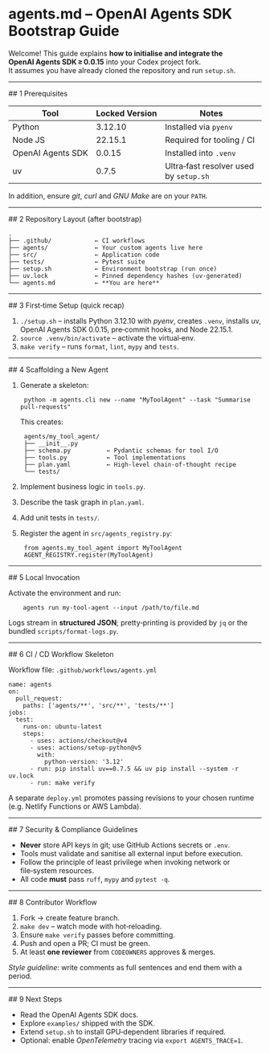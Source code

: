 # agents.md – OpenAI Agents SDK Bootstrap Guide

Welcome! This guide explains **how to initialise and integrate the OpenAI Agents SDK ≥ 0.0.15** into your Codex project fork.  
It assumes you have already cloned the repository and run `setup.sh`.

---

## 1 Prerequisites

| Tool | Locked Version | Notes |
|------|----------------|-------|
| Python | 3.12.10 | Installed via `pyenv` |
| Node JS | 22.15.1 | Required for tooling / CI |
| OpenAI Agents SDK | 0.0.15 | Installed into `.venv` |
| uv | 0.7.5 | Ultra‑fast resolver used by `setup.sh` |

In addition, ensure *git*, *curl* and *GNU Make* are on your `PATH`.

---

## 2 Repository Layout (after bootstrap)

    .
    ├── .github/            ← CI workflows
    ├── agents/             ← Your custom agents live here
    ├── src/                ← Application code
    ├── tests/              ← Pytest suite
    ├── setup.sh            ← Environment bootstrap (run once)
    ├── uv.lock             ← Pinned dependency hashes (uv‑generated)
    └── agents.md           ← **You are here**

---

## 3 First‑time Setup (quick recap)

1.   `./setup.sh` – installs Python 3.12.10 with *pyenv*, creates `.venv`, installs uv, OpenAI Agents SDK 0.0.15, pre‑commit hooks, and Node 22.15.1.  
2.   `source .venv/bin/activate` – activate the virtual‑env.  
3.   `make verify` – runs `format`, `lint`, `mypy` and `tests`.

---

## 4 Scaffolding a New Agent

1. Generate a skeleton:

        python -m agents.cli new --name "MyToolAgent" --task "Summarise pull‑requests"

   This creates:

        agents/my_tool_agent/
        ├── __init__.py
        ├── schema.py          ← Pydantic schemas for tool I/O
        ├── tools.py           ← Tool implementations
        ├── plan.yaml          ← High‑level chain‑of‑thought recipe
        └── tests/

2. Implement business logic in `tools.py`.  
3. Describe the task graph in `plan.yaml`.  
4. Add unit tests in `tests/`.  
5. Register the agent in `src/agents_registry.py`:

        from agents.my_tool_agent import MyToolAgent
        AGENT_REGISTRY.register(MyToolAgent)

---

## 5 Local Invocation

Activate the environment and run:

        agents run my-tool-agent --input /path/to/file.md

Logs stream in **structured JSON**; pretty‑printing is provided by `jq` or the bundled `scripts/format‑logs.py`.

---

## 6 CI / CD Workflow Skeleton

Workflow file: `.github/workflows/agents.yml`

    name: agents
    on:
      pull_request:
        paths: ['agents/**', 'src/**', 'tests/**']
    jobs:
      test:
        runs-on: ubuntu-latest
        steps:
          - uses: actions/checkout@v4
          - uses: actions/setup-python@v5
            with:
              python-version: '3.12'
          - run: pip install uv==0.7.5 && uv pip install --system -r uv.lock
          - run: make verify

A separate `deploy.yml` promotes passing revisions to your chosen runtime (e.g. Netlify Functions or AWS Lambda).

---

## 7 Security & Compliance Guidelines

* **Never** store API keys in git; use GitHub Actions secrets or `.env`.  
* Tools must validate and sanitise all external input before execution.  
* Follow the principle of least privilege when invoking network or file‑system resources.  
* All code **must** pass `ruff`, `mypy` and `pytest -q`.

---

## 8 Contributor Workflow

1.  Fork → create feature branch.  
2.  `make dev` – watch mode with hot‑reloading.  
3.  Ensure `make verify` passes before committing.  
4.  Push and open a PR; CI must be green.  
5.  At least **one reviewer** from `CODEOWNERS` approves & merges.

_Style guideline_: write comments as full sentences and end them with a period.

---

## 9 Next Steps

* Read the OpenAI Agents SDK docs.  
* Explore `examples/` shipped with the SDK.  
* Extend `setup.sh` to install GPU‑dependent libraries if required.  
* Optional: enable *OpenTelemetry* tracing via `export AGENTS_TRACE=1`.
